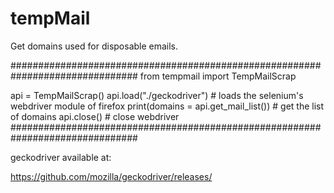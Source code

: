 # tempMail
Get domains used for disposable emails.

###############################################################################
from tempmail import TempMailScrap

api = TempMailScrap()
api.load("./geckodriver") # loads the selenium's webdriver module of firefox
print(domains = api.get_mail_list()) # get the list of domains
api.close() # close webdriver
###############################################################################

geckodriver available at:

https://github.com/mozilla/geckodriver/releases/
